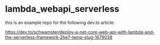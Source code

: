 # lambda_webapi_serverless

this is an example repo for the following dev.to article: 

https://dev.to/schwamster/deploy-a-net-core-web-api-with-lambda-and-the-serverless-framework-2he7-temp-slug-1679038
